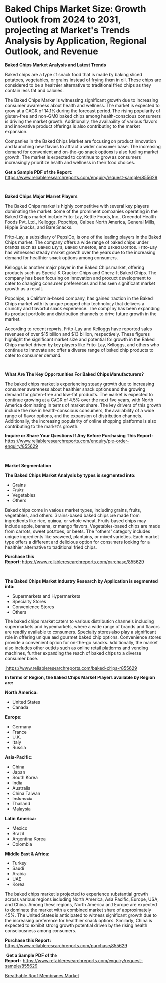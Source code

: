 <p><h1>Baked Chips Market Size: Growth Outlook from 2024 to 2031, projecting at Market's Trends Analysis by Application, Regional Outlook, and Revenue</h1></p><p><strong>Baked Chips Market Analysis and Latest Trends</strong></p>
<p><p>Baked chips are a type of snack food that is made by baking sliced potatoes, vegetables, or grains instead of frying them in oil. These chips are considered to be a healthier alternative to traditional fried chips as they contain less fat and calories.</p><p>The Baked Chips Market is witnessing significant growth due to increasing consumer awareness about health and wellness. The market is expected to grow at a CAGR of 14.1% during the forecast period. The rising popularity of gluten-free and non-GMO baked chips among health-conscious consumers is driving the market growth. Additionally, the availability of various flavors and innovative product offerings is also contributing to the market expansion.</p><p>Companies in the Baked Chips Market are focusing on product innovation and launching new flavors to attract a wider consumer base. The increasing demand for convenient and on-the-go snack options is also fueling market growth. The market is expected to continue to grow as consumers increasingly prioritize health and wellness in their food choices.</p></p>
<p><strong>Get a Sample PDF of the Report:&nbsp;</strong> <a href="https://www.reliableresearchreports.com/enquiry/request-sample/855629">https://www.reliableresearchreports.com/enquiry/request-sample/855629</a></p>
<p>&nbsp;</p>
<p><strong>Baked Chips Major Market Players</strong></p>
<p><p>The Baked Chips market is highly competitive with several key players dominating the market. Some of the prominent companies operating in the Baked Chips market include Frito-Lay, Kettle Foods, Inc., Greendot Health Foods Pvt. Ltd., Kelloggs, Popchips, Calbee North America, General Mills, Hippie Snacks, and Bare Snacks.</p><p>Frito-Lay, a subsidiary of PepsiCo, is one of the leading players in the Baked Chips market. The company offers a wide range of baked chips under brands such as Baked Lay's, Baked Cheetos, and Baked Doritos. Frito-Lay has witnessed steady market growth over the years due to the increasing demand for healthier snack options among consumers.</p><p>Kelloggs is another major player in the Baked Chips market, offering products such as Special K Cracker Chips and Cheez-It Baked Chips. The company has been focusing on innovation and product development to cater to changing consumer preferences and has seen significant market growth as a result.</p><p>Popchips, a California-based company, has gained traction in the Baked Chips market with its unique popped chip technology that delivers a crunchy and flavorful snack experience. The company has been expanding its product portfolio and distribution channels to drive future growth in the market.</p><p>According to recent reports, Frito-Lay and Kelloggs have reported sales revenues of over $15 billion and $13 billion, respectively. These figures highlight the significant market size and potential for growth in the Baked Chips market driven by key players like Frito-Lay, Kelloggs, and others who continue to innovate and offer a diverse range of baked chip products to cater to consumer demand.</p></p>
<p>&nbsp;</p>
<p><strong>What Are The Key Opportunities For Baked Chips Manufacturers?</strong></p>
<p><p>The baked chips market is experiencing steady growth due to increasing consumer awareness about healthier snack options and the growing demand for gluten-free and low-fat products. The market is expected to continue growing at a CAGR of 4.5% over the next five years, with North America dominating in terms of market share. The key drivers of this growth include the rise in health-conscious consumers, the availability of a wide range of flavor options, and the expansion of distribution channels. Additionally, the increasing popularity of online shopping platforms is also contributing to the market's growth.</p></p>
<p><strong>Inquire or Share Your Questions If Any Before Purchasing This Report:</strong> <a href="https://www.reliableresearchreports.com/enquiry/pre-order-enquiry/855629">https://www.reliableresearchreports.com/enquiry/pre-order-enquiry/855629</a></p>
<p>&nbsp;</p>
<p><strong>Market Segmentation</strong></p>
<p><strong>The Baked Chips Market Analysis by types is segmented into:</strong></p>
<p><ul><li>Grains</li><li>Fruits</li><li>Vegetables</li><li>Others</li></ul></p>
<p><p>Baked chips come in various market types, including grains, fruits, vegetables, and others. Grains-based baked chips are made from ingredients like rice, quinoa, or whole wheat. Fruits-based chips may include apple, banana, or mango flavors. Vegetables-based chips are made from carrots, sweet potatoes, or beets. The "others" category includes unique ingredients like seaweed, plantains, or mixed varieties. Each market type offers a different and delicious option for consumers looking for a healthier alternative to traditional fried chips.</p></p>
<p><strong>Purchase this Report:&nbsp;</strong><a href="https://www.reliableresearchreports.com/purchase/855629">https://www.reliableresearchreports.com/purchase/855629</a></p>
<p>&nbsp;</p>
<p><strong>The Baked Chips Market Industry Research by Application is segmented into:</strong></p>
<p><ul><li>Supermarkets and Hypermarkets</li><li>Specialty Stores</li><li>Convenience Stores</li><li>Others</li></ul></p>
<p><p>The baked chips market caters to various distribution channels including supermarkets and hypermarkets, where a wide range of brands and flavors are readily available to consumers. Specialty stores also play a significant role in offering unique and gourmet baked chip options. Convenience stores provide a convenient option for on-the-go snacks. Additionally, the market also includes other outlets such as online retail platforms and vending machines, further expanding the reach of baked chips to a diverse consumer base.</p></p>
<p><a href="https://www.reliableresearchreports.com/baked-chips-r855629">&nbsp;https://www.reliableresearchreports.com/baked-chips-r855629</a></p>
<p><strong>In terms of Region, the Baked Chips Market Players available by Region are:</strong></p>
<p>
    <p> <strong> North America: </strong>
        <ul>
            <li>United States</li>
            <li>Canada</li>
        </ul>
        </p> 
    <p> <strong> Europe: </strong>
        <ul>
            <li>Germany</li>
            <li>France</li>
            <li>U.K.</li>
            <li>Italy</li>
            <li>Russia</li>
        </ul>
        </p> 
    <p> <strong> Asia-Pacific: </strong>
        <ul>
            <li>China</li>
            <li>Japan</li>
            <li>South Korea</li>
            <li>India</li>
            <li>Australia</li>
            <li>China Taiwan</li>
            <li>Indonesia</li>
            <li>Thailand</li>
            <li>Malaysia</li>
        </ul>
        </p> 
    <p> <strong> Latin America: </strong>
        <ul>
            <li>Mexico</li>
            <li>Brazil</li>
            <li>Argentina Korea</li>
            <li>Colombia</li>
        </ul>
        </p> 
    <p> <strong> Middle East & Africa: </strong>
        <ul>
            <li>Turkey</li>
            <li>Saudi</li>
            <li>Arabia</li>
            <li>UAE</li>
            <li>Korea</li>
        </ul>
    </p>
    </p>
<p><p>The baked chips market is projected to experience substantial growth across various regions including North America, Asia Pacific, Europe, USA, and China. Among these regions, North America and Europe are expected to dominate the market with a combined market share of approximately 45%. The United States is anticipated to witness significant growth due to the increasing preference for healthier snack options. Similarly, China is expected to exhibit strong growth potential driven by the rising health consciousness among consumers.</p></p>
<p><strong>Purchase this Report: </strong><a href="https://www.reliableresearchreports.com/purchase/855629">https://www.reliableresearchreports.com/purchase/855629</a></p>
<p>&nbsp;<strong>Get a Sample PDF of the Report:&nbsp;&nbsp;</strong><a href="https://www.reliableresearchreports.com/enquiry/request-sample/855629">https://www.reliableresearchreports.com/enquiry/request-sample/855629</a></p>
<p><strong></strong></p>
<p><p><a href="https://cautious-neon-760.notion.site/Breathable-Roof-Membranes-Market-Provides-Detailed-Segmentation-of-this-Market-based-on-Type-Applic-8e029a9401c64d94a9e021526da79338">Breathable Roof Membranes Market</a></p></p>